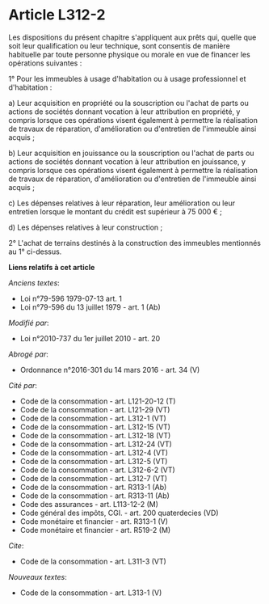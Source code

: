 # Article L312-2

Les dispositions du présent chapitre s'appliquent aux prêts qui, quelle que soit leur qualification ou leur technique, sont
consentis de manière habituelle par toute personne physique ou morale en vue de financer les opérations suivantes :

1° Pour les immeubles à usage d'habitation ou à usage professionnel et d'habitation : 

a) Leur acquisition en propriété ou la souscription ou l'achat de parts ou actions de sociétés donnant vocation à leur
attribution en propriété, y compris lorsque ces opérations visent également à permettre la réalisation de travaux de
réparation, d'amélioration ou d'entretien de l'immeuble ainsi acquis ; 

b) Leur acquisition en jouissance ou la souscription ou l'achat de parts ou actions de sociétés donnant vocation à leur
attribution en jouissance, y compris lorsque ces opérations visent également à permettre la réalisation de travaux de
réparation, d'amélioration ou d'entretien de l'immeuble ainsi acquis ; 

c) Les dépenses relatives à leur réparation, leur amélioration ou leur entretien lorsque le montant du crédit est supérieur à
75 000 € ; 

d) Les dépenses relatives à leur construction ;

2° L'achat de terrains destinés à la construction des immeubles mentionnés au 1° ci-dessus.

**Liens relatifs à cet article**

_Anciens textes_:

  - Loi n°79-596 1979-07-13 art. 1
  - Loi n°79-596 du 13 juillet 1979 - art. 1 (Ab)

_Modifié par_:

  - Loi n°2010-737 du 1er juillet 2010 - art. 20

_Abrogé par_:

  - Ordonnance n°2016-301 du 14 mars 2016 - art. 34 (V)

_Cité par_:

  - Code de la consommation - art. L121-20-12 (T)
  - Code de la consommation - art. L121-29 (VT)
  - Code de la consommation - art. L312-1 (VT)
  - Code de la consommation - art. L312-15 (VT)
  - Code de la consommation - art. L312-18 (VT)
  - Code de la consommation - art. L312-24 (VT)
  - Code de la consommation - art. L312-4 (VT)
  - Code de la consommation - art. L312-5 (VT)
  - Code de la consommation - art. L312-6-2 (VT)
  - Code de la consommation - art. L312-7 (VT)
  - Code de la consommation - art. R313-1 (Ab)
  - Code de la consommation - art. R313-11 (Ab)
  - Code des assurances - art. L113-12-2 (M)
  - Code général des impôts, CGI. - art. 200 quaterdecies (VD)
  - Code monétaire et financier - art. R313-1 (V)
  - Code monétaire et financier - art. R519-2 (M)

_Cite_:

  - Code de la consommation - art. L311-3 (VT)

_Nouveaux textes_:

  - Code de la consommation - art. L313-1 (V)
